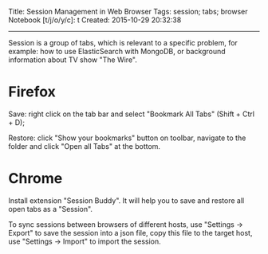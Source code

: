 Title: Session Management in Web Browser
Tags: session; tabs; browser
Notebook [t/j/o/y/c]: t
Created: 2015-10-29 20:32:38

------

Session is a group of tabs, which is relevant to a specific problem,
for example: how to use ElasticSearch with MongoDB,
or background information about TV show "The Wire".

# Firefox

Save: right click on the tab bar and select "Bookmark All Tabs" (Shift + Ctrl + D);

Restore: click "Show your bookmarks" button on toolbar,
navigate to the folder and click "Open all Tabs" at the bottom.

# Chrome

Install extension "Session Buddy".
It will help you to save and restore all open tabs as a "Session".

To sync sessions between browsers of different hosts,
use "Settings -> Export" to save the session into a json file,
copy this file to the target host,
use "Settings -> Import" to import the session.
